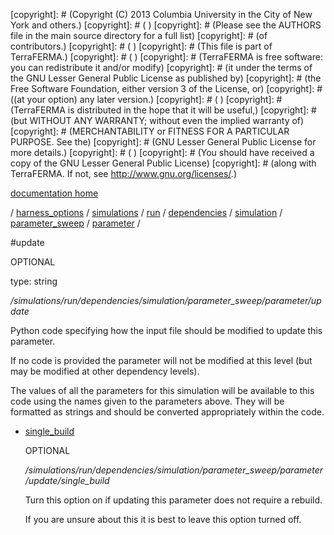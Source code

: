 [copyright]: # (Copyright (C) 2013 Columbia University in the City of New York and others.)
[copyright]: # ( )
[copyright]: # (Please see the AUTHORS file in the main source directory for a full list)
[copyright]: # (of contributors.)
[copyright]: # ( )
[copyright]: # (This file is part of TerraFERMA.)
[copyright]: # ( )
[copyright]: # (TerraFERMA is free software: you can redistribute it and/or modify)
[copyright]: # (it under the terms of the GNU Lesser General Public License as published by)
[copyright]: # (the Free Software Foundation, either version 3 of the License, or)
[copyright]: # ((at your option) any later version.)
[copyright]: # ( )
[copyright]: # (TerraFERMA is distributed in the hope that it will be useful,)
[copyright]: # (but WITHOUT ANY WARRANTY; without even the implied warranty of)
[copyright]: # (MERCHANTABILITY or FITNESS FOR A PARTICULAR PURPOSE. See the)
[copyright]: # (GNU Lesser General Public License for more details.)
[copyright]: # ( )
[copyright]: # (You should have received a copy of the GNU Lesser General Public License)
[copyright]: # (along with TerraFERMA. If not, see <http://www.gnu.org/licenses/>.)

[documentation home](Documentation)

/ [harness_options](../../../../../../../harness_options) / [simulations](../../../../../../simulations) / [run](../../../../../run) / [dependencies](../../../../dependencies) / [simulation](../../../simulation) / [parameter_sweep](../../parameter_sweep) / [parameter](../parameter) /

#update

OPTIONAL 

type: string

*/simulations/run/dependencies/simulation/parameter_sweep/parameter/update*

Python code specifying how the input file should be modified to update this parameter.

If no code is provided the parameter will not be modified at this level 
(but may be modified at other dependency levels).

The values of all the parameters for this simulation will be available to this code using 
the names given to the parameters above.  They will be formatted as strings and should be converted 
appropriately within the code.

* [single_build](update/single_build "child")

    OPTIONAL 

    */simulations/run/dependencies/simulation/parameter_sweep/parameter/update/single_build*

    Turn this option on if updating this parameter does not require a rebuild.  
    
    If you are unsure about this it is best to leave this option turned off.

[autogenerated]: # (This file was automatically generated from the schema file:/home/cwilson/repos/github/TerraFERMA/TerraFERMA/buckettools/schemas/simulations.rng.)

